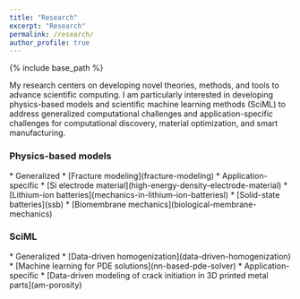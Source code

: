 ```yaml
---
title: "Research"
excerpt: "Research"
permalink: /research/
author_profile: true
---
```


{% include base_path %}

My research centers on developing novel theories, methods, and tools to advance scientific computing. I am particularly interested in developing physics-based models and scientific machine learning methods (SciML) to address generalized computational challenges and application-specific challenges for computational discovery, material optimization, and smart manufacturing. 

<h3>Physics-based models </h3>
* Generalized
  * [Fracture modeling](fracture-modeling)
* Application-specific
  * [Si electrode material](high-energy-density-electrode-material)
  * [Lithium-ion batteries](mechanics-in-lithium-ion-batteriesl)
  * [Solid-state batteries](ssb)
  * [Biomembrane mechanics](biological-membrane-mechanics)

<h3>SciML</h3>
* Generalized
  * [Data-driven homogenization](data-driven-homogenization)
  * [Machine learning for PDE solutions](nn-based-pde-solver)
* Application-specific
  * [Data-driven modeling of crack initiation in 3D printed metal parts](am-porosity)

